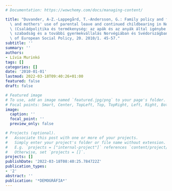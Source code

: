 ```yaml
---
# Documentation: https://wowchemy.com/docs/managing-content/

title: "Duvander, A-Z.-Lappegård, T.-Andersson, G.: Family policy and fertility: fathers'\
  \ and mothers' use of parental leave and continued childbearing in Norway and Sweden.\
  \ (Családpolitika és termékenység: az apák és az anyák által igénybe vett gyermeknevelési\
  \ szabadság és a további gyermekvállalás Norvégiában és Svédországban.) Journal\
  \ of European Social Policy, 20. 2010/1. 45-57."
subtitle: ''
summary: ''
authors:
- Lívia Murinkó
tags: []
categories: []
date: '2010-01-01'
lastmod: 2022-03-18T09:40:26+01:00
featured: false
draft: false

# Featured image
# To use, add an image named `featured.jpg/png` to your page's folder.
# Focal points: Smart, Center, TopLeft, Top, TopRight, Left, Right, BottomLeft, Bottom, BottomRight.
image:
  caption: ''
  focal_point: ''
  preview_only: false

# Projects (optional).
#   Associate this post with one or more of your projects.
#   Simply enter your project's folder or file name without extension.
#   E.g. `projects = ["internal-project"]` references `content/project/deep-learning/index.md`.
#   Otherwise, set `projects = []`.
projects: []
publishDate: '2022-03-18T08:40:25.784722Z'
publication_types:
- '2'
abstract: ''
publication: '*DEMOGRÁFIA*'
---
```

